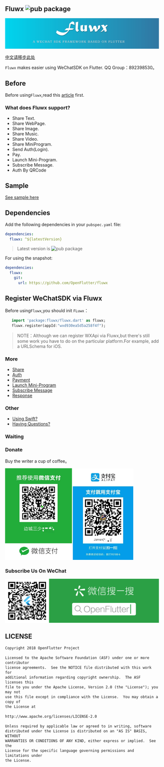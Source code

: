 ## Fluwx ![pub package](https://img.shields.io/pub/v/fluwx.svg)

![logo](./arts/fluwx_logo.png)

[中文请移步此处](./README_CN.md)

`Fluwx` makes easier using WeChatSDK on Flutter.
QQ Group：892398530。

## Before
 Before using`Fluwx`,read this [article](https://open.weixin.qq.com/cgi-bin/showdocument?action=dir_list&t=resource/res_list&verify=1) first.


### What does Fluwx support?
* Share Text.
* Share WebPage.
* Share Image.
* Share Music.
* Share Video.
* Share MiniProgram.
* Send Auth(Login).
* Pay.
* Launch Mini-Program.
* Subscribe Message.
* Auth By QRCode

## Sample
[See sample here](./example)

## Dependencies

Add the following dependencies in your `pubspec.yaml` file:

```yaml
dependencies:
  fluwx: ^${latestVersion}
```
> Latest version is ![pub package](https://img.shields.io/pub/v/fluwx.svg)

For using the snapshot:

```yaml
dependencies:
  fluwx:
    git:
      url: https://github.com/OpenFlutter/fluwx
```

## Register WeChatSDK via Fluwx
Before using`Fluwx`,you should init `FLuwx`：
 ```dart
    import 'package:fluwx/fluwx.dart' as fluwx;
    fluwx.register(appId:"wxd930ea5d5a258f4f");
 ```



> NOTE：Although we can register WXApi via Fluwx,but there's still some work you have to do on the particular platform.For example, add a URLSchema for iOS.

### More
* [Share](./doc/SHARE.md)
* [Auth](./doc/SEND_AUTH.md)
* [Payment](./doc/WXPay.md)
* [Launch Mini-Program](./doc/LAUNCH_MINI_PROGRAM.md)
* [Subscribe Message](./doc/SUBSCRIBE_MESSAGE.md)
* [Response](./doc/RESPONSE.md)

### Other
* [Using Swift?](./doc/USING_SWIFT.md)
* [Having Questions?](./doc/QUESTIONS.md)
### Waiting
### Donate
Buy the writer a cup of coffee。

<img src="./arts/wx.jpeg" height="300">  <img src="./arts/ali.jpeg" height="300">

### Subscribe Us On WeChat
![subscribe](./arts/wx_subscription.png)

## LICENSE


    Copyright 2018 OpenFlutter Project

    Licensed to the Apache Software Foundation (ASF) under one or more contributor
    license agreements.  See the NOTICE file distributed with this work for
    additional information regarding copyright ownership.  The ASF licenses this
    file to you under the Apache License, Version 2.0 (the "License"); you may not
    use this file except in compliance with the License.  You may obtain a copy of
    the License at

    http://www.apache.org/licenses/LICENSE-2.0

    Unless required by applicable law or agreed to in writing, software
    distributed under the License is distributed on an "AS IS" BASIS, WITHOUT
    WARRANTIES OR CONDITIONS OF ANY KIND, either express or implied.  See the
    License for the specific language governing permissions and limitations under
    the License.
